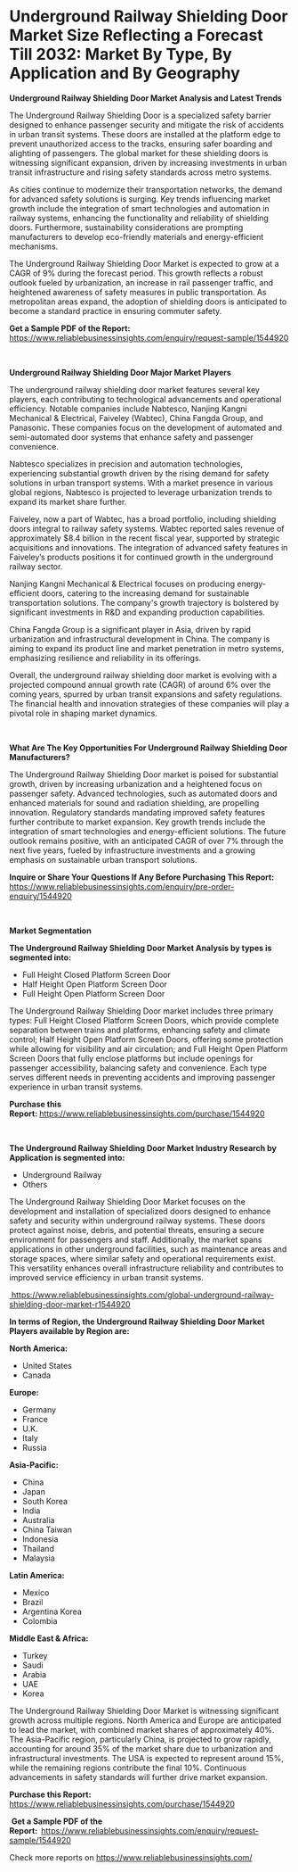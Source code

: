 <p><h1>Underground Railway Shielding Door Market Size Reflecting a Forecast Till 2032: Market By Type, By Application and By Geography</h1></p><p><strong>Underground Railway Shielding Door Market Analysis and Latest Trends</strong></p>
<p><p>The Underground Railway Shielding Door is a specialized safety barrier designed to enhance passenger security and mitigate the risk of accidents in urban transit systems. These doors are installed at the platform edge to prevent unauthorized access to the tracks, ensuring safer boarding and alighting of passengers. The global market for these shielding doors is witnessing significant expansion, driven by increasing investments in urban transit infrastructure and rising safety standards across metro systems.</p><p>As cities continue to modernize their transportation networks, the demand for advanced safety solutions is surging. Key trends influencing market growth include the integration of smart technologies and automation in railway systems, enhancing the functionality and reliability of shielding doors. Furthermore, sustainability considerations are prompting manufacturers to develop eco-friendly materials and energy-efficient mechanisms.</p><p>The Underground Railway Shielding Door Market is expected to grow at a CAGR of 9% during the forecast period. This growth reflects a robust outlook fueled by urbanization, an increase in rail passenger traffic, and heightened awareness of safety measures in public transportation. As metropolitan areas expand, the adoption of shielding doors is anticipated to become a standard practice in ensuring commuter safety.</p></p>
<p><strong>Get a Sample PDF of the Report:&nbsp;</strong> <a href="https://www.reliablebusinessinsights.com/enquiry/request-sample/1544920?utm_campaign=2669&utm_medium=2&utm_source=Github&utm_content=ia&utm_term=27022025&utm_id=underground-railway-shielding-door">https://www.reliablebusinessinsights.com/enquiry/request-sample/1544920</a></p>
<p>&nbsp;</p>
<p><strong>Underground Railway Shielding Door Major Market Players</strong></p>
<p><p>The underground railway shielding door market features several key players, each contributing to technological advancements and operational efficiency. Notable companies include Nabtesco, Nanjing Kangni Mechanical & Electrical, Faiveley (Wabtec), China Fangda Group, and Panasonic. These companies focus on the development of automated and semi-automated door systems that enhance safety and passenger convenience.</p><p>Nabtesco specializes in precision and automation technologies, experiencing substantial growth driven by the rising demand for safety solutions in urban transport systems. With a market presence in various global regions, Nabtesco is projected to leverage urbanization trends to expand its market share further.</p><p>Faiveley, now a part of Wabtec, has a broad portfolio, including shielding doors integral to railway safety systems. Wabtec reported sales revenue of approximately $8.4 billion in the recent fiscal year, supported by strategic acquisitions and innovations. The integration of advanced safety features in Faiveley’s products positions it for continued growth in the underground railway sector.</p><p>Nanjing Kangni Mechanical & Electrical focuses on producing energy-efficient doors, catering to the increasing demand for sustainable transportation solutions. The company's growth trajectory is bolstered by significant investments in R&D and expanding production capabilities.</p><p>China Fangda Group is a significant player in Asia, driven by rapid urbanization and infrastructural development in China. The company is aiming to expand its product line and market penetration in metro systems, emphasizing resilience and reliability in its offerings.</p><p>Overall, the underground railway shielding door market is evolving with a projected compound annual growth rate (CAGR) of around 6% over the coming years, spurred by urban transit expansions and safety regulations. The financial health and innovation strategies of these companies will play a pivotal role in shaping market dynamics.</p></p>
<p>&nbsp;</p>
<p><strong>What Are The Key Opportunities For Underground Railway Shielding Door Manufacturers?</strong></p>
<p><p>The Underground Railway Shielding Door market is poised for substantial growth, driven by increasing urbanization and a heightened focus on passenger safety. Advanced technologies, such as automated doors and enhanced materials for sound and radiation shielding, are propelling innovation. Regulatory standards mandating improved safety features further contribute to market expansion. Key growth trends include the integration of smart technologies and energy-efficient solutions. The future outlook remains positive, with an anticipated CAGR of over 7% through the next five years, fueled by infrastructure investments and a growing emphasis on sustainable urban transport solutions.</p></p>
<p><strong>Inquire or Share Your Questions If Any Before Purchasing This Report:</strong> <a href="https://www.reliablebusinessinsights.com/enquiry/pre-order-enquiry/1544920?utm_campaign=2669&utm_medium=2&utm_source=Github&utm_content=ia&utm_term=27022025&utm_id=underground-railway-shielding-door">https://www.reliablebusinessinsights.com/enquiry/pre-order-enquiry/1544920</a></p>
<p>&nbsp;</p>
<p><strong>Market Segmentation</strong></p>
<p><strong>The Underground Railway Shielding Door Market Analysis by types is segmented into:</strong></p>
<p><ul><li>Full Height Closed Platform Screen Door</li><li>Half Height Open Platform Screen Door</li><li>Full Height Open Platform Screen Door</li></ul></p>
<p><p>The Underground Railway Shielding Door market includes three primary types: Full Height Closed Platform Screen Doors, which provide complete separation between trains and platforms, enhancing safety and climate control; Half Height Open Platform Screen Doors, offering some protection while allowing for visibility and air circulation; and Full Height Open Platform Screen Doors that fully enclose platforms but include openings for passenger accessibility, balancing safety and convenience. Each type serves different needs in preventing accidents and improving passenger experience in urban transit systems.</p></p>
<p><strong>Purchase this Report:&nbsp;</strong><a href="https://www.reliablebusinessinsights.com/purchase/1544920?utm_campaign=2669&utm_medium=2&utm_source=Github&utm_content=ia&utm_term=27022025&utm_id=underground-railway-shielding-door">https://www.reliablebusinessinsights.com/purchase/1544920</a></p>
<p>&nbsp;</p>
<p><strong>The Underground Railway Shielding Door Market Industry Research by Application is segmented into:</strong></p>
<p><ul><li>Underground Railway</li><li>Others</li></ul></p>
<p><p>The Underground Railway Shielding Door Market focuses on the development and installation of specialized doors designed to enhance safety and security within underground railway systems. These doors protect against noise, debris, and potential threats, ensuring a secure environment for passengers and staff. Additionally, the market spans applications in other underground facilities, such as maintenance areas and storage spaces, where similar safety and operational requirements exist. This versatility enhances overall infrastructure reliability and contributes to improved service efficiency in urban transit systems.</p></p>
<p><a href="https://www.reliablebusinessinsights.com/global-underground-railway-shielding-door-market-r1544920?utm_campaign=2669&utm_medium=2&utm_source=Github&utm_content=ia&utm_term=27022025&utm_id=underground-railway-shielding-door">&nbsp;https://www.reliablebusinessinsights.com/global-underground-railway-shielding-door-market-r1544920</a></p>
<p><strong>In terms of Region, the Underground Railway Shielding Door Market Players available by Region are:</strong></p>
<p>
    <p> <strong> North America: </strong>
        <ul>
            <li>United States</li>
            <li>Canada</li>
        </ul>
        </p> 
    <p> <strong> Europe: </strong>
        <ul>
            <li>Germany</li>
            <li>France</li>
            <li>U.K.</li>
            <li>Italy</li>
            <li>Russia</li>
        </ul>
        </p> 
    <p> <strong> Asia-Pacific: </strong>
        <ul>
            <li>China</li>
            <li>Japan</li>
            <li>South Korea</li>
            <li>India</li>
            <li>Australia</li>
            <li>China Taiwan</li>
            <li>Indonesia</li>
            <li>Thailand</li>
            <li>Malaysia</li>
        </ul>
        </p> 
    <p> <strong> Latin America: </strong>
        <ul>
            <li>Mexico</li>
            <li>Brazil</li>
            <li>Argentina Korea</li>
            <li>Colombia</li>
        </ul>
        </p> 
    <p> <strong> Middle East & Africa: </strong>
        <ul>
            <li>Turkey</li>
            <li>Saudi</li>
            <li>Arabia</li>
            <li>UAE</li>
            <li>Korea</li>
        </ul>
    </p>
    </p>
<p><p>The Underground Railway Shielding Door Market is witnessing significant growth across multiple regions. North America and Europe are anticipated to lead the market, with combined market shares of approximately 40%. The Asia-Pacific region, particularly China, is projected to grow rapidly, accounting for around 35% of the market share due to urbanization and infrastructural investments. The USA is expected to represent around 15%, while the remaining regions contribute the final 10%. Continuous advancements in safety standards will further drive market expansion.</p></p>
<p><strong>Purchase this Report: </strong><a href="https://www.reliablebusinessinsights.com/purchase/1544920?utm_campaign=2669&utm_medium=2&utm_source=Github&utm_content=ia&utm_term=27022025&utm_id=underground-railway-shielding-door">https://www.reliablebusinessinsights.com/purchase/1544920</a></p>
<p>&nbsp;<strong>Get a Sample PDF of the Report:&nbsp;&nbsp;</strong><a href="https://www.reliablebusinessinsights.com/enquiry/request-sample/1544920?utm_campaign=2669&utm_medium=2&utm_source=Github&utm_content=ia&utm_term=27022025&utm_id=underground-railway-shielding-door">https://www.reliablebusinessinsights.com/enquiry/request-sample/1544920</a></p>
<p><strong></strong></p>
<p>Check more reports on <a href="https://www.reliablebusinessinsights.com/?utm_campaign=2669&utm_medium=2&utm_source=Github&utm_content=ia&utm_term=27022025&utm_id=underground-railway-shielding-door">https://www.reliablebusinessinsights.com/</a></p>